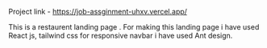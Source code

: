
Project link - https://job-assginment-uhxv.vercel.app/

This is a restaurent landing page . For making this landing page i have used React js, tailwind css for responsive navbar i have used Ant design. 

